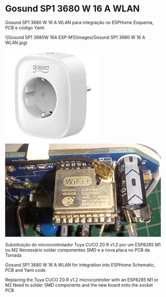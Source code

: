 # Gosund SP1 3680 W 16 A WLAN
Gosund SP1 3680 W 16 A WLAN para integração no ESPHome
Esquema, PCB e código Yaml.

![Gosund SP1 3680W 16A ESP-M1](images/Gosund SP1 3680 W 16 A WLAN.jpg)

<img src="images/gosund_sp1_3680W_16a.jpg" alt="Gosund SP1 3680W 16A" width="300" height="300">
<img src="images/gosund_sp1_esp-m1_b.jpg" alt="Gosund SP1 3680W 16A" width="519" height="300">


Substituição do microcontrolador Tuya CUCO Z0 R v1.2 por um ESP8285 M1 ou M2
Necessário soldar componentes SMD e a nova placa no PCB da Tomada



Gosund SP1 3680 W 16 A WLAN for integration into ESPHome
Schematic, PCB and Yaml code.

Replacing the Tuya CUCO Z0 R v1.2 microcontroller with an ESP8285 M1 or M2
Need to solder SMD components and the new board onto the socket PCB
